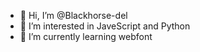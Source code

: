 - 👋 Hi, I’m @Blackhorse-del
- 👀 I’m interested in JaveScript and Python
- 🌱 I’m currently learning webfont


<!---
Blackhorse-del/Blackhorse-del is a ✨ special ✨ repository because its `README.md` (this file) appears on your GitHub profile.
You can click the Preview link to take a look at your changes.
--->
